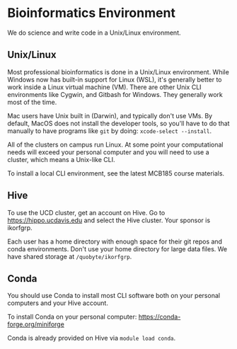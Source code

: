 Bioinformatics Environment
==========================

We do science and write code in a Unix/Linux environment.


Unix/Linux
----------

Most professional bioinformatics is done in a Unix/Linux environment. While
Windows now has built-in support for Linux (WSL), it's generally better to work
inside a Linux virtual machine (VM). There are other Unix CLI environments like
Cygwin, and Gitbash for Windows. They generally work most of the time.

Mac users have Unix built in (Darwin), and typically don't use VMs. By default,
MacOS does not install the developer tools, so you'll have to do that manually
to have programs like `git` by doing: `xcode-select --install`.

All of the clusters on campus run Linux. At some point your computational needs
will exceed your personal computer and you will need to use a cluster, which
means a Unix-like CLI.

To install a local CLI environment, see the latest MCB185 course materials.


Hive
----

To use the UCD cluster, get an account on Hive. Go to https://hippo.ucdavis.edu
and select the Hive cluster. Your sponsor is ikorfgrp.

Each user has a home directory with enough space for their git repos and conda
environments. Don't use your home directory for large data files. We have
shared storage at `/quobyte/ikorfgrp`.


Conda
-----

You should use Conda to install most CLI software both on your personal
computers and your Hive account.

To install Conda on your personal computer: https://conda-forge.org/miniforge

Conda is already provided on Hive via `module load conda`.

